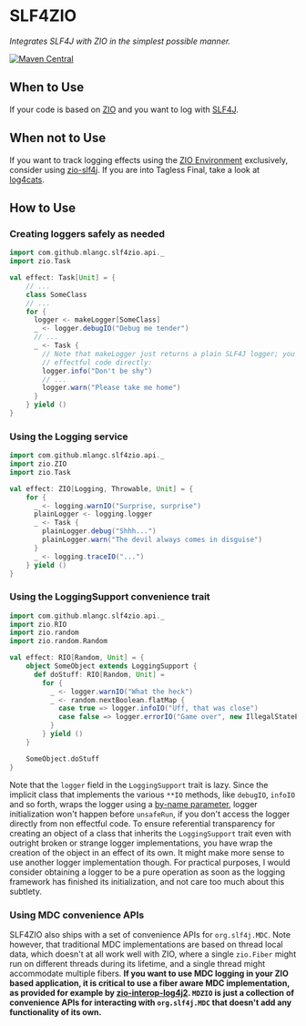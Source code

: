 # SLF4ZIO
*Integrates SLF4J with ZIO in the simplest possible manner.*

[![Maven Central](https://maven-badges.herokuapp.com/maven-central/com.github.mlangc/slf4zio_2.12/badge.svg)](https://maven-badges.herokuapp.com/maven-central/com.github.mlangc/slf4zio_2.12)

## When to Use
If your code is based on [ZIO](https://zio.dev/) and you want to log with [SLF4J](https://www.slf4j.org/).

## When not to Use
If you want to track logging effects using the [ZIO Environment](http://degoes.net/articles/zio-environment) exclusively, consider using
[zio-slf4j](https://github.com/NeQuissimus/zio-slf4j). If you are into Tagless Final,
take a look at [log4cats](https://github.com/ChristopherDavenport/log4cats).

## How to Use
### Creating loggers safely as needed
```scala
import com.github.mlangc.slf4zio.api._
import zio.Task

val effect: Task[Unit] = {
    // ...
    class SomeClass
    // ...
    for {
      logger <- makeLogger[SomeClass]
      _ <- logger.debugIO("Debug me tender")
      // ...
      _ <- Task {
        // Note that makeLogger just returns a plain SLF4J logger; you can therefore use it from
        // effectful code directly:
        logger.info("Don't be shy")
        // ...
        logger.warn("Please take me home")
      }
    } yield ()
}
```

### Using the Logging service
```scala
import com.github.mlangc.slf4zio.api._
import zio.ZIO
import zio.Task

val effect: ZIO[Logging, Throwable, Unit] = {
    for {
      _ <- logging.warnIO("Surprise, surprise")
      plainLogger <- logging.logger
      _ <- Task {
        plainLogger.debug("Shhh...")
        plainLogger.warn("The devil always comes in disguise")
      }
      _ <- logging.traceIO("...")
    } yield ()
}
```

### Using the LoggingSupport convenience trait
````scala
import com.github.mlangc.slf4zio.api._
import zio.RIO
import zio.random
import zio.random.Random

val effect: RIO[Random, Unit] = {
    object SomeObject extends LoggingSupport {
      def doStuff: RIO[Random, Unit] =
        for {
          _ <- logger.warnIO("What the heck")
          _ <- random.nextBoolean.flatMap {
            case true => logger.infoIO("Uff, that was close")
            case false => logger.errorIO("Game over", new IllegalStateException("This is the end"))
          }
        } yield ()
    }

    SomeObject.doStuff
}
````

Note that the `logger` field in the `LoggingSupport` trait is lazy. Since the implicit class
that implements the various `**IO` methods, like `debugIO`, `infoIO` and so forth, wraps the
logger using a [by-name parameter](https://docs.scala-lang.org/tour/by-name-parameters.html),
logger initialization won't happen before `unsafeRun`, if you don't access the logger directly
from non effectful code. To ensure referential transparency for creating an object of a class that
inherits the `LoggingSupport` trait even with outright broken or strange logger implementations,
you have wrap the creation of the object in an effect of its own. It might make more sense to use
another logger implementation though. For practical purposes, I would consider obtaining a 
logger to be a pure operation as soon as the logging framework has finished its initialization,
and not care too much about this subtlety.

### Using MDC convenience APIs
SLF4ZIO also ships with a set of convenience APIs for `org.slf4j.MDC`. Note however, that traditional
MDC implementations are based on thread local data, which doesn't at all work well with ZIO, where a
single `zio.Fiber` might run on different threads during its lifetime, and a single thread might 
accommodate multiple fibers. **If you want to use MDC logging in your ZIO based application, it is
critical to use a fiber aware MDC implementation, as provided for example by 
[zio-interop-log4j2](https://github.com/mlangc/zio-interop-log4j2). `MDZIO` is just a collection of
convenience APIs for interacting with `org.slf4j.MDC` that doesn't add any functionality of its own.**






